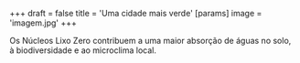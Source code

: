 +++
draft = false
title = 'Uma cidade mais verde'
[params]
    image = 'imagem.jpg'
+++

Os Núcleos Lixo Zero contribuem a uma maior absorção de águas no solo, à biodiversidade e ao microclima local.
